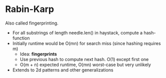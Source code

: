 Rabin-Karp
===========

Also called fingerprinting.

* For all substrings of length needle.len() in haystack, compute a hash-function
* Initially runtime would be O(mn) for search miss (since hashing requires m)
    * Idea: **fingerprints**
    * Use previous hash to compute next hash. O(1) except first one
    * O(m + n) expected runtime, O(mn) worst-case but very unlikely
* Extends to 2d patterns and other generalizations
